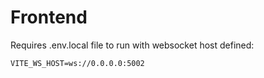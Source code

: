 # Frontend

Requires .env.local file to run with websocket host defined:
```
VITE_WS_HOST=ws://0.0.0.0:5002
```